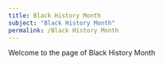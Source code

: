 ```yaml
---
title: Black History Month
subject: "Black History Month"
permalink: /Black History Month
---
```


Welcome to the page of Black History Month
